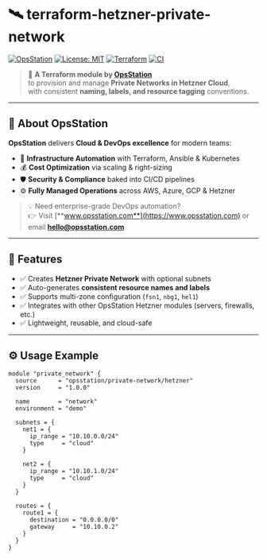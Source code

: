 # 🛰️ terraform-hetzner-private-network

[![OpsStation](https://img.shields.io/badge/Made%20by-OpsStation-blue?style=flat-square&logo=terraform)](https://www.opsstation.com)
[![License: MIT](https://img.shields.io/badge/License-MIT-blue.svg)](LICENSE)
[![Terraform](https://img.shields.io/badge/Terraform-1.6%2B-purple.svg?logo=terraform)](#)
[![CI](https://github.com/OpsStation/terraform-hetzner-private-network/actions/workflows/ci.yml/badge.svg)](https://github.com/OpsStation/terraform-hetzner-private-network/actions/workflows/ci.yml)

> 🧩 **A Terraform module by [OpsStation](https://www.opsstation.com)**  
> to provision and manage **Private Networks in Hetzner Cloud**,  
> with consistent **naming, labels, and resource tagging** conventions.

---

## 🏢 About OpsStation

**OpsStation** delivers **Cloud & DevOps excellence** for modern teams:
- 🚀 **Infrastructure Automation** with Terraform, Ansible & Kubernetes
- 💰 **Cost Optimization** via scaling & right-sizing
- 🛡️ **Security & Compliance** baked into CI/CD pipelines
- ⚙️ **Fully Managed Operations** across AWS, Azure, GCP & Hetzner

> 💡 Need enterprise-grade DevOps automation?  
> 👉 Visit [**www.opsstation.com**](https://www.opsstation.com) or email **hello@opsstation.com**

---

## 🌟 Features

- ✅ Creates **Hetzner Private Network** with optional subnets
- ✅ Auto-generates **consistent resource names and labels**
- ✅ Supports multi-zone configuration (`fsn1`, `nbg1`, `hel1`)
- ✅ Integrates with other OpsStation Hetzner modules (servers, firewalls, etc.)
- ✅ Lightweight, reusable, and cloud-safe

---

## ⚙️ Usage Example

```hcl
module "private_network" {
  source      = "opsstation/private-network/hetzner"
  version     = "1.0.0"

  name        = "network"
  environment = "demo"

  subnets = {
    net1 = {
      ip_range = "10.10.0.0/24"
      type     = "cloud"
    }

    net2 = {
      ip_range = "10.10.1.0/24"
      type     = "cloud"
    }
  }

  routes = {
    route1 = {
      destination = "0.0.0.0/0"
      gateway     = "10.10.0.2"
    }
  }
}

